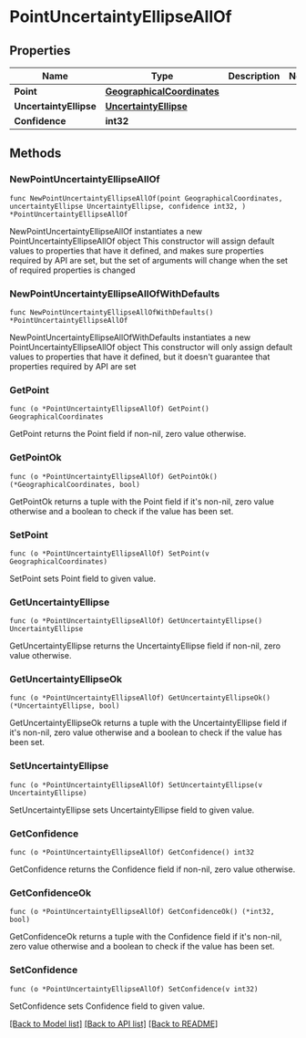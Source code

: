 # PointUncertaintyEllipseAllOf

## Properties

Name | Type | Description | Notes
------------ | ------------- | ------------- | -------------
**Point** | [**GeographicalCoordinates**](GeographicalCoordinates.md) |  | 
**UncertaintyEllipse** | [**UncertaintyEllipse**](UncertaintyEllipse.md) |  | 
**Confidence** | **int32** |  | 

## Methods

### NewPointUncertaintyEllipseAllOf

`func NewPointUncertaintyEllipseAllOf(point GeographicalCoordinates, uncertaintyEllipse UncertaintyEllipse, confidence int32, ) *PointUncertaintyEllipseAllOf`

NewPointUncertaintyEllipseAllOf instantiates a new PointUncertaintyEllipseAllOf object
This constructor will assign default values to properties that have it defined,
and makes sure properties required by API are set, but the set of arguments
will change when the set of required properties is changed

### NewPointUncertaintyEllipseAllOfWithDefaults

`func NewPointUncertaintyEllipseAllOfWithDefaults() *PointUncertaintyEllipseAllOf`

NewPointUncertaintyEllipseAllOfWithDefaults instantiates a new PointUncertaintyEllipseAllOf object
This constructor will only assign default values to properties that have it defined,
but it doesn't guarantee that properties required by API are set

### GetPoint

`func (o *PointUncertaintyEllipseAllOf) GetPoint() GeographicalCoordinates`

GetPoint returns the Point field if non-nil, zero value otherwise.

### GetPointOk

`func (o *PointUncertaintyEllipseAllOf) GetPointOk() (*GeographicalCoordinates, bool)`

GetPointOk returns a tuple with the Point field if it's non-nil, zero value otherwise
and a boolean to check if the value has been set.

### SetPoint

`func (o *PointUncertaintyEllipseAllOf) SetPoint(v GeographicalCoordinates)`

SetPoint sets Point field to given value.


### GetUncertaintyEllipse

`func (o *PointUncertaintyEllipseAllOf) GetUncertaintyEllipse() UncertaintyEllipse`

GetUncertaintyEllipse returns the UncertaintyEllipse field if non-nil, zero value otherwise.

### GetUncertaintyEllipseOk

`func (o *PointUncertaintyEllipseAllOf) GetUncertaintyEllipseOk() (*UncertaintyEllipse, bool)`

GetUncertaintyEllipseOk returns a tuple with the UncertaintyEllipse field if it's non-nil, zero value otherwise
and a boolean to check if the value has been set.

### SetUncertaintyEllipse

`func (o *PointUncertaintyEllipseAllOf) SetUncertaintyEllipse(v UncertaintyEllipse)`

SetUncertaintyEllipse sets UncertaintyEllipse field to given value.


### GetConfidence

`func (o *PointUncertaintyEllipseAllOf) GetConfidence() int32`

GetConfidence returns the Confidence field if non-nil, zero value otherwise.

### GetConfidenceOk

`func (o *PointUncertaintyEllipseAllOf) GetConfidenceOk() (*int32, bool)`

GetConfidenceOk returns a tuple with the Confidence field if it's non-nil, zero value otherwise
and a boolean to check if the value has been set.

### SetConfidence

`func (o *PointUncertaintyEllipseAllOf) SetConfidence(v int32)`

SetConfidence sets Confidence field to given value.



[[Back to Model list]](../README.md#documentation-for-models) [[Back to API list]](../README.md#documentation-for-api-endpoints) [[Back to README]](../README.md)


